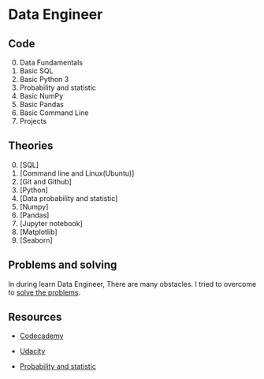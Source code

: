 # Data Engineer
## Code
0. Data Fundamentals
1. Basic SQL
2. Basic Python 3
3. Probability and statistic
4. Basic NumPy
5. Basic Pandas
6. Basic Command Line
7. Projects

## Theories

0. [SQL]
1. [Command line and Linux(Ubuntu)]
2. [Git and Github]
3. [Python]
4. [Data probability and statistic]
5. [Numpy]
6. [Pandas]
7. [Jupyter notebook]
8. [Matplotlib]
9. [Seaborn]

## Problems and solving

In during learn Data Engineer, There are many obstacles. I tried to overcome to [solve the problems](https://github.com/LamPhuocGiau/Data_Engineer/blob/main/Theories/Problems_and_solving.md).

## Resources
  - [Codecademy](https://www.codecademy.com/)

  - [Udacity](https://learn.udacity.com/)

  - [Probability and statistic](https://www.mathsisfun.com/)